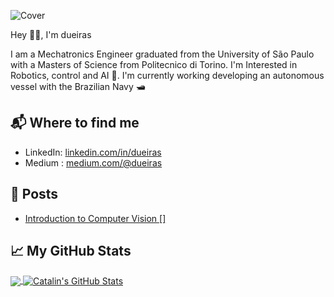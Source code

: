 ![Cover](https://github.com/dueiras/dueiras/blob/master/Images/cover.png?raw=true)

Hey 👋🏻, I'm dueiras

I am a Mechatronics Engineer graduated from the University of São Paulo with a Masters of Science from Politecnico di Torino. I'm Interested in Robotics, control and AI 🤖.
I'm currently working developing an autonomous vessel with the Brazilian Navy 🛥️ 

## 📬 Where to find me

- LinkedIn: [linkedin.com/in/dueiras][2]
- Medium : [medium.com/@dueiras][3]

## 📕 Posts 

<!-- BLOG-POST-LIST:START -->
- [Introduction to Computer Vision  []](https://medium.com/turing-talks/introdu%C3%A7%C3%A3o-%C3%A0-vis%C3%A3o-computacional-b13698774adc)
<!-- BLOG-POST-LIST:END -->

## &#x1f4c8; My GitHub Stats

<a href="https://github.com/dueiras/dueiras">
  <img align="center" src="https://github-readme-stats.vercel.app/api/top-langs/?username=dueiras&hide=java,html&title_color=ffffff&text_color=c9cacc&icon_color=2bbc8a&bg_color=1d1f21" />
</a>

<a href="https://github.com/dueiras/dueiras">
  <img align="center" src="https://github-readme-stats.vercel.app/api?username=dueiras&show_icons=true&line_height=27&count_private=true&title_color=ffffff&text_color=c9cacc&icon_color=2bbc8a&bg_color=1d1f21" alt="Catalin's GitHub Stats" />
</a>

[2]: https://www.linkedin.com/in/dueiras
[3]: https://medium.com/@dueiras
